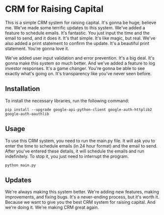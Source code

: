 # CRM for Raising Capital

This is a simple CRM system for raising capital. It's gonna be huge, believe me. We've made some terrific updates to this system. We've added a feature to schedule emails. It's fantastic. You just input the time and the email to send, and it does it. It's that simple. It's like magic, but real. We've also added a print statement to confirm the update. It's a beautiful print statement. You're gonna love it.

We've added user input validation and error prevention. It's a big deal. It's gonna make this system so much better. And we've added a feature to log investor responses. It's a game changer. You're gonna be able to see exactly what's going on. It's transparency like you've never seen before.

## Installation

To install the necessary libraries, run the following command:

```
pip install --upgrade google-api-python-client google-auth-httplib2 google-auth-oauthlib
```

## Usage

To use this CRM system, you need to run the main.py file. It will ask you to enter the time to schedule emails (in 24 hour format) and the email to send. After you've entered these details, it will schedule the emails and run indefinitely. To stop it, you just need to interrupt the program.

```
python main.py
```

## Updates

We're always making this system better. We're adding new features, making improvements, and fixing bugs. It's a never-ending process, but it's worth it. Because we want to give you the best CRM system for raising capital. And we're doing it. We're making CRM great again.